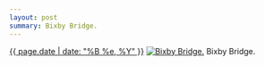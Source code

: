 ```yaml
---
layout: post
summary: Bixby Bridge.
---
```


<p>
  <time><a href="/348">{{ page.date | date: "%B %e, %Y" }}</a></time>
  <a href="/348"><img src="{{ site.assets_url }}/348-640.jpg" srcset="{{ site.assets_url }}/348-1280.jpg 1280w, {{ site.assets_url }}/348-960.jpg 960w, {{ site.assets_url }}/348-640.jpg 640w, {{ site.assets_url }}/348-320.jpg 320w" sizes="(min-width: 700px) 50vw, calc(100vw - 2rem)" alt="Bixby Bridge." /></a>
  <span>Bixby Bridge.</span>
</p>
